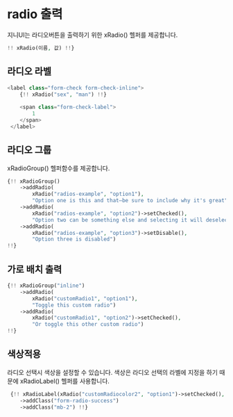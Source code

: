 # radio 출력
지니UI는 라디오버튼을 출력하기 위한 xRadio() 헬퍼를 제공합니다.

```php
!! xRadio(이름, 값) !!}
```

## 라디오 라벨

```php
<label class="form-check form-check-inline">
    {!! xRadio("sex", "man") !!}
    
    <span class="form-check-label">
        1
    </span>
 </label>
```

## 라디오 그룹
xRadioGroup() 헬퍼함수를 제공합니다.

```php
{!! xRadioGroup()
    ->addRadio(
        xRadio("radios-example", "option1"), 
        "Option one is this and that—be sure to include why it's great")   
    ->addRadio(
        xRadio("radios-example", "option2")->setChecked(), 
        "Option two can be something else and selecting it will deselect option one")
    ->addRadio(
        xRadio("radios-example", "option3")->setDisable(), 
        "Option three is disabled")
!!}
```

## 가로 배치 출력

```php
{!! xRadioGroup("inline")
    ->addRadio(
        xRadio("customRadio1", "option1"), 
        "Toggle this custom radio")   
    ->addRadio(
        xRadio("customRadio1", "option2")->setChecked(), 
        "Or toggle this other custom radio")                               
!!}
```

## 색상적용
라디오 선택시 색상을 설정할 수 있습니다.
색상은 라디오 선택의 라벨에 지정을 하기 때문에 xRadioLabel() 헬퍼를 사용합니다.

```php
 {!! xRadioLabel(xRadio("customRadiocolor2", "option1")->setChecked(), "Success Radio")
    ->addClass("form-radio-success")
    ->addClass("mb-2") !!}
```